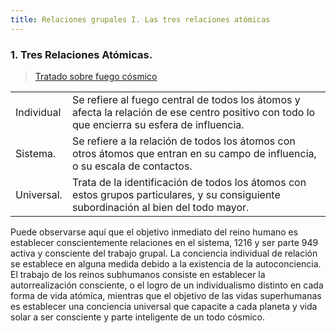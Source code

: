 ```yaml
---
title: Relaciones grupales I. Las tres relaciones atómicas
---
```


### 1. Tres Relaciones Atómicas.

> [Tratado sobre fuego cósmico](/tratado-sobre-fuego-cosmico/la-ley-atraccion#1-tres-relaciones-atómicas)

|            |                                                                                                                                               |
| ---------- | --------------------------------------------------------------------------------------------------------------------------------------------- |
| Individual | Se refiere al fuego central de todos los átomos y afecta la relación de ese centro positivo con todo lo que encierra su esfera de influencia. |
| Sistema.   | Se refiere a la relación de todos los átomos con otros átomos que entran en su campo de influencia, o su escala de contactos.                 |
| Universal. | Trata de la identificación de todos los átomos con estos grupos particulares, y su consiguiente subordinación al bien del todo mayor.         |

Puede observarse aquí que el objetivo inmediato del reino humano es establecer conscientemente relaciones en el sistema, <pin lang="en">1216</pin> y ser parte <pin lang="es">949</pin> activa y consciente del trabajo grupal. La conciencia individual de relación se establece en alguna medida debido a la existencia de la autoconciencia. El trabajo de los reinos subhumanos consiste en establecer la autorrealización consciente, o el logro de un individualismo distinto en cada forma de vida atómica, mientras que el objetivo de las vidas superhumanas es establecer una conciencia universal que capacite a cada planeta y vida solar a ser consciente y parte inteligente de un todo cósmico.


